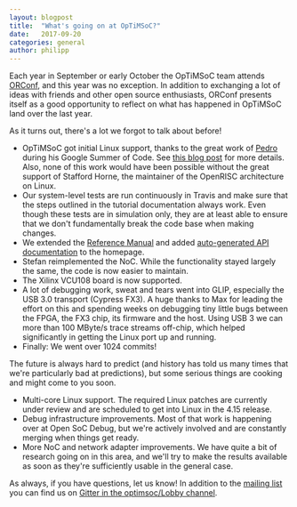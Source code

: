 ```yaml
---
layout: blogpost
title:  "What's going on at OpTiMSoC?"
date:   2017-09-20
categories: general
author: philipp
---
```


Each year in September or early October the OpTiMSoC team attends [ORConf](https://orconf.org/), and this year was no exception.
In addition to exchanging a lot of ideas with friends and other open source enthusiasts, ORConf presents itself as a good opportunity to reflect on what has happened in OpTiMSoC land over the last year.

As it turns out, there's a lot we forgot to talk about before!

- OpTiMSoC got initial Linux support, thanks to the great work of [Pedro](https://sites.google.com/view/ppenna/) during his Google Summer of Code. See [this blog post](/blog/2017/09/04/gsoc2917.html) for more details. Also, none of this work would have been possible without the great support of Stafford Horne, the maintainer of the OpenRISC architecture on Linux.
- Our system-level tests are run continuously in Travis and make sure that the steps outlined in the tutorial documentation always work. Even though these tests are in simulation only, they are at least able to ensure that we don't fundamentally break the code base when making changes.
- We extended the [Reference Manual](https://optimsoc.org/docs/master/refman/index.html) and added [auto-generated API documentation](https://optimsoc.org/docs/master/api/index.html) to the homepage.
- Stefan reimplemented the NoC. While the functionality stayed largely the same, the code is now easier to maintain.
- The Xilinx VCU108 board is now supported.
- A lot of debugging work, sweat and tears went into GLIP, especially the USB 3.0 transport (Cypress FX3). A huge thanks to Max for leading the effort on this and spending weeks on debugging tiny little bugs between the FPGA, the FX3 chip, its firmware and the host. Using USB 3 we can more than 100 MByte/s trace streams off-chip, which helped significantly in getting the Linux port up and running.
- Finally: We went over 1024 commits!


The future is always hard to predict (and history has told us many times that we're particularly bad at predictions), but some serious things are cooking and might come to you soon.

- Multi-core Linux support. The required Linux patches are currently under review and are scheduled to get into Linux in the 4.15 release.
- Debug infrastructure improvements. Most of that work is happening over at Open SoC Debug, but we're actively involved and are constantly merging when things get ready.
- More NoC and network adapter improvements. We have quite a bit of research going on in this area, and we'll try to make the results available as soon as they're sufficiently usable in the general case.

As always, if you have questions, let us know!
In addition to the [mailing list](mailto:optimsoc@lists.lrz.de) you can find us on [Gitter in the optimsoc/Lobby channel](https://gitter.im/optimsoc/Lobby).
